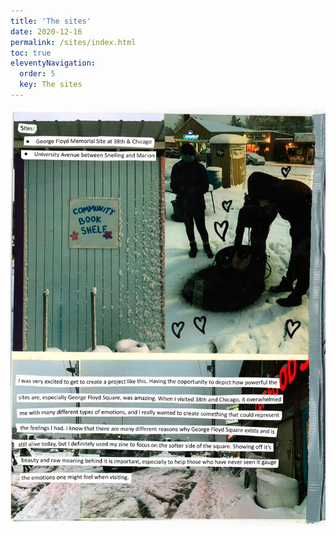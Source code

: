 ```yaml
---
title: 'The sites' 
date: 2020-12-16
permalink: /sites/index.html
toc: true
eleventyNavigation:
  order: 5 
  key: The sites
---
```

![One](/static/img/two.png)